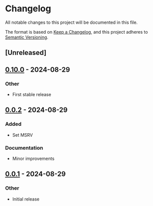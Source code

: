 # Changelog
All notable changes to this project will be documented in this file.

The format is based on [Keep a Changelog](https://keepachangelog.com/en/1.0.0/),
and this project adheres to [Semantic Versioning](https://semver.org/spec/v2.0.0.html).

## [Unreleased]

## [0.10.0](https://github.com/eopb/many-unzip/compare/v0.0.2...v0.10.0) - 2024-08-29

### Other
- First stable release

## [0.0.2](https://github.com/eopb/many-unzip/compare/v0.0.1...v0.0.2) - 2024-08-29

### Added
- Set MSRV

### Documentation
- Minor improvements

## [0.0.1](https://github.com/eopb/many-unzip/releases/tag/v0.0.1) - 2024-08-29

### Other
- Initial release
